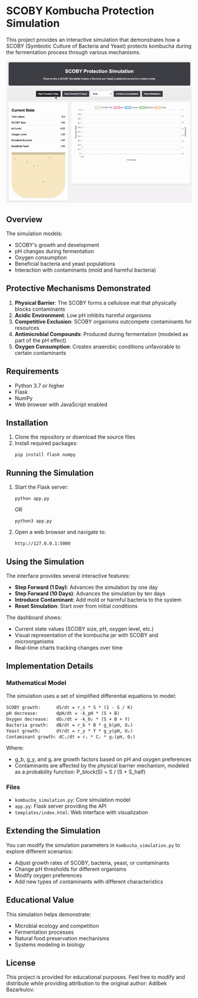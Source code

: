 # SCOBY Kombucha Protection Simulation

This project provides an interactive simulation that demonstrates how a SCOBY (Symbiotic Culture of Bacteria and Yeast) protects kombucha during the fermentation process through various mechanisms.

![Simulation Demo GIF](images/sim-demo.gif)

## Overview

The simulation models:

- SCOBY's growth and development
- pH changes during fermentation
- Oxygen consumption
- Beneficial bacteria and yeast populations
- Interaction with contaminants (mold and harmful bacteria)

## Protective Mechanisms Demonstrated

1. **Physical Barrier**: The SCOBY forms a cellulose mat that physically blocks contaminants
2. **Acidic Environment**: Low pH inhibits harmful organisms
3. **Competitive Exclusion**: SCOBY organisms outcompete contaminants for resources
4. **Antimicrobial Compounds**: Produced during fermentation (modeled as part of the pH effect)
5. **Oxygen Consumption**: Creates anaerobic conditions unfavorable to certain contaminants

## Requirements

- Python 3.7 or higher
- Flask
- NumPy
- Web browser with JavaScript enabled

## Installation

1. Clone the repository or download the source files
2. Install required packages:
   ```
   pip install flask numpy
   ```

## Running the Simulation

1. Start the Flask server:
   ```
   python app.py
   ```
   OR
   ```
   python3 app.py
   ```
2. Open a web browser and navigate to:
   ```
   http://127.0.0.1:5000
   ```

## Using the Simulation

The interface provides several interactive features:

- **Step Forward (1 Day)**: Advances the simulation by one day
- **Step Forward (10 Days)**: Advances the simulation by ten days
- **Introduce Contaminant**: Add mold or harmful bacteria to the system
- **Reset Simulation**: Start over from initial conditions

The dashboard shows:
- Current state values (SCOBY size, pH, oxygen level, etc.)
- Visual representation of the kombucha jar with SCOBY and microorganisms
- Real-time charts tracking changes over time

## Implementation Details

### Mathematical Model

The simulation uses a set of simplified differential equations to model:

```
SCOBY growth:      dS/dt = r_s * S * (1 - S / K)
pH decrease:       dpH/dt = -k_pH * (S + B)
Oxygen decrease:   dO₂/dt = -k_O₂ * (S + B + Y)
Bacteria growth:   dB/dt = r_b * B * g_b(pH, O₂)
Yeast growth:      dY/dt = r_y * Y * g_y(pH, O₂)
Contaminant growth: dCᵢ/dt = rᵢ * Cᵢ * gᵢ(pH, O₂)
```

Where:
- g_b, g_y, and gᵢ are growth factors based on pH and oxygen preferences
- Contaminants are affected by the physical barrier mechanism, modeled as a probability function: P_block(S) = S / (S + S_half)

### Files

- `kombucha_simulation.py`: Core simulation model
- `app.py`: Flask server providing the API
- `templates/index.html`: Web interface with visualization

## Extending the Simulation

You can modify the simulation parameters in `kombucha_simulation.py` to explore different scenarios:

- Adjust growth rates of SCOBY, bacteria, yeast, or contaminants
- Change pH thresholds for different organisms
- Modify oxygen preferences
- Add new types of contaminants with different characteristics

## Educational Value

This simulation helps demonstrate:

- Microbial ecology and competition
- Fermentation processes
- Natural food preservation mechanisms
- Systems modeling in biology

## License

This project is provided for educational purposes. Feel free to modify and distribute while providing attribution to the original author: Adilbek Bazarkulov.